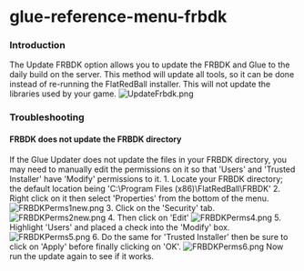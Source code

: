 # glue-reference-menu-frbdk

### Introduction

The Update FRBDK option allows you to update the FRBDK and Glue to the daily build on the server. This method will update all tools, so it can be done instead of re-running the FlatRedBall installer. This will not update the libraries used by your game. ![UpdateFrbdk.png](../../../.gitbook/assets/migrated\_media-UpdateFrbdk.png)

### Troubleshooting

#### FRBDK does not update the FRBDK directory

If the Glue Updater does not update the files in your FRBDK directory, you may need to manually edit the permissions on it so that 'Users' and 'Trusted Installer' have 'Modify' permissions to it. 1. Locate your FRBDK directory; the default location being 'C:\Program Files (x86)\FlatRedBall\FRBDK' 2. Right click on it then select 'Properties' from the bottom of the menu. ![FRBDKPerms1new.png](../../../.gitbook/assets/migrated\_media-FRBDKPerms1new.png) 3. Click on the 'Security' tab. ![FRBDKPerms2new.png](../../../.gitbook/assets/migrated\_media-FRBDKPerms2new.png) 4. Then click on 'Edit' ![FRBDKPerms4.png](../../../.gitbook/assets/migrated\_media-FRBDKPerms4.png) 5. Highlight 'Users' and placed a check into the 'Modify' box. ![FRBDKPerms5.png](../../../.gitbook/assets/migrated\_media-FRBDKPerms5.png) 6. Do the same for 'Trusted Installer' then be sure to click on 'Apply' before finally clicking on 'OK'. ![FRBDKPerms6.png](../../../.gitbook/assets/migrated\_media-FRBDKPerms6.png) Now run the update again to see if it works.
